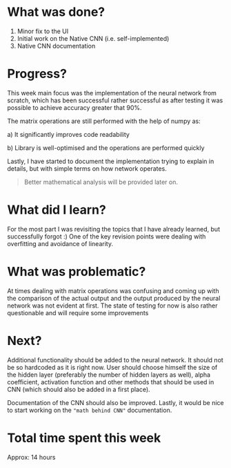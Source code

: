 # What was done?

1. Minor fix to the UI
2. Initial work on the Native CNN (i.e. self-implemented)
3. Native CNN documentation

# Progress?

This week main focus was the implementation of the neural network from scratch, which has been successful rather successful as after testing it was possible to achieve accuracy greater that 90%.

The matrix operations are still performed with the help of numpy as:

a) It significantly improves code readability

b) Library is well-optimised and the operations are performed quickly

Lastly, I have started to document the implementation trying to explain in details, but with simple terms on how network operates.

> Better mathematical analysis will be provided later on.

# What did I learn?

For the most part I was revisiting the topics that I have already learned, but successfully forgot :) One of the key revision points were dealing with overfitting and avoidance of linearity.

# What was problematic?

At times dealing with matrix operations was confusing and coming up with the comparison of the actual output and the output produced by the neural network was not evident at first. The state of testing for now is also rather questionable and will require some improvements

# Next?

Additional functionality should be added to the neural network. It should not be so hardcoded as it is right now. User should choose himself the size of the hidden layer (preferably the number of hidden layers as well), alpha coefficient, activation function and other methods that should be used in CNN (which should also be added in a first place).

Documentation of the CNN should also be improved. Lastly, it would be nice to start working on the `"math behind CNN"` documentation.

# Total time spent this week

Approx: 14 hours
